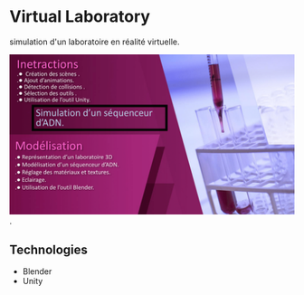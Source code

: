 # Virtual Laboratory

simulation d'un laboratoire en réalité virtuelle.


![Poster](./doc/poster-1.png).

## Technologies
* Blender
* Unity
 
